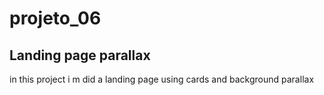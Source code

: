 # projeto_06
## Landing page parallax
in this project i m did a landing page using cards and background parallax

 
